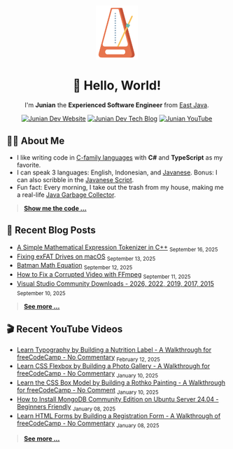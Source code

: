 <div align="center">

<img src="./img/animated_metronome_cropped_transparent.svg" width="96" />

# 👋 Hello, World!

I'm **Junian** the **Experienced Software Engineer** from [East Java](https://en.wikipedia.org/wiki/East_Java).

[![Junian Dev Website](https://img.shields.io/badge/Website-1a73e8?style=for-the-badge&logo=googlechrome&logoColor=white "Junian Dev Website")](https://www.junian.dev/)
[![Junian Dev Tech Blog](https://img.shields.io/badge/Tech_Blog-1a73e8?style=for-the-badge&logo=hugo&logoColor=white "Junian Dev Tech Blog")](https://www.junian.dev/blog/)
[![Junian YouTube](https://img.shields.io/youtube/channel/views/UCepvZYlW1tWJ8bu3dWLQh2w?style=for-the-badge&logo=youtube&label=YouTube&labelColor=ff0000&color=555555
 "Junian YouTube Channel")](https://www.youtube.com/@JunianDev)

</div>

## 🧑‍💻 About Me

- I like writing code in [C-family languages](https://en.wikipedia.org/wiki/List_of_C-family_programming_languages) with **C#** and **TypeScript** as my favorite.
- I can speak 3 languages: English, Indonesian, and [Javanese](https://en.wikipedia.org/wiki/Javanese_language). Bonus: I can also scribble in the [Javanese Script](https://en.wikipedia.org/wiki/Javanese_script).
- Fun fact: Every morning, I take out the trash from my house, making me a real-life [Java Garbage Collector](https://en.wikipedia.org/wiki/Garbage_collection_(computer_science)#Java).

> [**Show me the code ...**](https://github.com/junian?tab=repositories&q=&type=&language=&sort=stargazers)

## 📝 Recent Blog Posts

<!-- blog feed start -->
- [A Simple Mathematical Expression Tokenizer in C++](https://www.junian.net/dev/cpp-math-expression-tokenizer/) <sub>September 16, 2025</sub>
- [Fixing exFAT Drives on macOS](https://www.junian.net/tech/macos-fix-exfat/) <sub>September 13, 2025</sub>
- [Batman Math Equation](https://www.junian.net/tech/batman-math-equation/) <sub>September 12, 2025</sub>
- [How to Fix a Corrupted Video with FFmpeg](https://www.junian.net/tech/ffmpeg-fix-corrupted-video/) <sub>September 11, 2025</sub>
- [Visual Studio Community Downloads - 2026, 2022, 2019, 2017, 2015](https://www.junian.net/dev/visual-studio-community-download-links/) <sub>September 10, 2025</sub>
<!-- blog feed end -->

> [**See more ...**](https://www.junian.net/)

## 🎬 Recent YouTube Videos

<!-- youtube feed start -->
- [Learn Typography by Building a Nutrition Label - A Walkthrough for freeCodeCamp - No Commentary](https://www.youtube.com/watch?v=emt78pRLr3Y) <sub>February 12, 2025</sub>
- [Learn CSS Flexbox by Building a Photo Gallery - A Walkthrough for freeCodeCamp - No Commentary](https://www.youtube.com/watch?v=XRZfAuPShX0) <sub>January 10, 2025</sub>
- [Learn the CSS Box Model by Building a Rothko Painting - A Walkthrough for freeCodeCamp - No Comment](https://www.youtube.com/watch?v=KoAPQniuKP0) <sub>January 10, 2025</sub>
- [How to Install MongoDB Community Edition on Ubuntu Server 24.04 - Beginners Friendly](https://www.youtube.com/watch?v=WUUZcoyBnI0) <sub>January 08, 2025</sub>
- [Learn HTML Forms by Building a Registration Form - A Walkthrough of freeCodeCamp - No Commentary](https://www.youtube.com/watch?v=hAsFqy1dRJM) <sub>January 08, 2025</sub>
<!-- youtube feed end -->

> [**See more ...**](https://www.junian.net/yt/)
